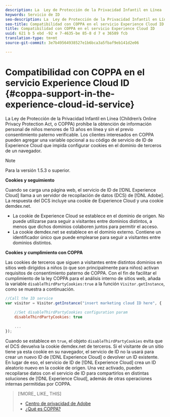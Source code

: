 ```yaml
---
description: La  Ley de Protección de la Privacidad Infantil en Línea  (Children’s Online Privacy Protection Act, o COPPA) prohíbe la obtención de información personal de niños menores de 13 años en línea y sin el previo consentimiento paterno verificable. Los clientes interesados en COPPA pueden agregar una variable opcional a su código de servicio de ID de Experience Cloud que impida configurar cookies en el dominio de terceros de un navegador.
keywords: Servicio de ID
seo-description: La  Ley de Protección de la Privacidad Infantil en Línea  (Children’s Online Privacy Protection Act, o COPPA) prohíbe la obtención de información personal de niños menores de 13 años en línea y sin el previo consentimiento paterno verificable. Los clientes interesados en COPPA pueden agregar una variable opcional a su código de servicio de ID de Experience Cloud que impida configurar cookies en el dominio de terceros de un navegador.
seo-title: Compatibilidad con COPPA en el servicio Experience Cloud ID
title: Compatibilidad con COPPA en el servicio Experience Cloud ID
uuid: 621 b 5 ebd -92 e 7-4635-be 85-8 d 7 e 36589 fcb
translation-type: tm+mt
source-git-commit: 3e7b49564938527e1b6bca3a5fbaf9eb141d2e06

---
```



# Compatibilidad con COPPA en el servicio Experience Cloud ID {#coppa-support-in-the-experience-cloud-id-service}

La  Ley de Protección de la Privacidad Infantil en Línea  (Children’s Online Privacy Protection Act, o COPPA) prohíbe la obtención de información personal de niños menores de 13 años en línea y sin el previo consentimiento paterno verificable. Los clientes interesados en COPPA pueden agregar una variable opcional a su código de servicio de ID de Experience Cloud que impida configurar cookies en el dominio de terceros de un navegador.

>[!NOTE]
>
>Para la versión 1.5.3 o superior.

**Cookies y seguimiento**

Cuando se carga una página web, el servicio de ID de [!DNL Experience Cloud] llama a un servidor de recopilación de datos (DCS) de [!DNL Adobe]. La respuesta del DCS incluye una cookie de Experience Cloud y una cookie demdex.net.

* La cookie de Experience Cloud se establece en el dominio de origen. No puede utilizarse para seguir a visitantes entre dominios distintos, a menos que dichos dominios colaboren juntos para permitir el acceso.
* La cookie demdex.net se establece en el dominio externo. Contiene un identificador único que puede emplearse para seguir a visitantes entre dominios distintos.

**Cookies y cumplimiento con COPPA**

Las cookies de terceros que siguen a visitantes entre distintos dominios en sitios web dirigidos a niños (o que son principalmente para niños) activan requisitos de consentimiento paterno de COPPA. Con el fin de facilitar el cumplimiento de la ley COPPA para el análisis interno de sitios web, añada la variable `disableThirdPartyCookies:true` a la función `Visitor.getInstance`, como se muestra a continuación.

```js
//Call the ID service 
var visitor = Visitor.getInstance("insert marketing cloud ID here", { 
 
    //Set disableThirdPartyCookies configuration param 
    disableThirdPartyCookies: true 
 
    ... 
});
```

Cuando se establece en `true`, el objeto `disableThirdPartyCookies` evita que el DCS devuelva la cookie demdex.net de terceros. Si el visitante de un sitio tiene ya esta cookie en su navegador, el servicio de ID no la usará para crear un nuevo ID de [!DNL Experience Cloud] o devolver un ID existente. En lugar de eso, el servicio de ID de [!DNL Experience Cloud] crea un ID aleatorio nuevo en la cookie de origen. Una vez activado, pueden recopilarse datos con el servicio de ID para compartirlos en distintas soluciones de [!DNL Experience Cloud], además de otras operaciones internas permitidas por COPPA.

>[!MORE_ LIKE_ THIS]
>
>* [Centro de privacidad de Adobe](http://www.adobe.com/privacy.html)
>* [¿Qué es COPPA?](http://www.consumer.ftc.gov/articles/0031-protecting-your-childs-privacy-online#whatis)

